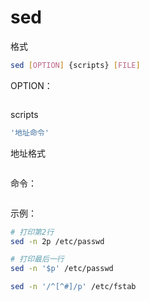 # sed

格式

```bash
sed [OPTION] {scripts} [FILE]
```

OPTION：

```bash
```

scripts

```bash
'地址命令'
```

地址格式

```bash
```



命令：

```bash
```

示例：

```bash
# 打印第2行
sed -n 2p /etc/passwd

# 打印最后一行
sed -n '$p' /etc/passwd

sed -n '/^[^#]/p' /etc/fstab
```

